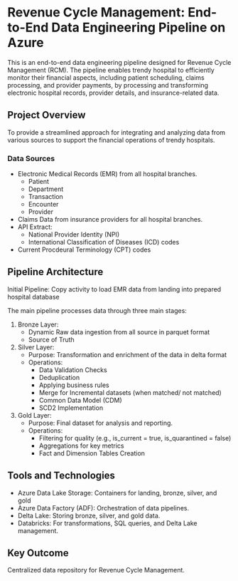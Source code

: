 # Revenue Cycle Management: End-to-End Data Engineering Pipeline on Azure
This is an end-to-end data engineering pipeline designed for Revenue Cycle Management (RCM). The pipeline enables trendy hospital to efficiently monitor their financial aspects, including patient scheduling, claims processing, and provider payments, by processing and transforming electronic hospital records, provider details, and insurance-related data.

## Project Overview

To provide a streamlined approach for integrating and analyzing data from various sources to support the financial operations of trendy hospitals.

### Data Sources
- Electronic Medical Records (EMR) from all hospital branches.
    - Patient
    - Department
    - Transaction
    - Encounter
    - Provider
- Claims Data from insurance providers for all hospital branches.
- API Extract:
   - National Provider Identity (NPI)
   - International Classification of Diseases (ICD) codes
- Current Procdeural Terminology (CPT) codes
  
## Pipeline Architecture
Initial Pipeline: Copy activity to load EMR data from landing into prepared hospital database

The main pipeline processes data through three main stages:
1. Bronze Layer:
   - Dynamic Raw data ingestion from all source in parquet format
   - Source of Truth
2. Silver Layer:
   - Purpose: Transformation and enrichment of the data in delta format
   - Operations:
      - Data Validation Checks
      - Deduplication
      - Applying business rules
      - Merge for Incremental datasets (when matched/ not matched)
      - Common Data Model (CDM)
      - SCD2 Implementation
3. Gold Layer:
   - Purpose: Final dataset for analysis and reporting.
   - Operations:
      - Filtering for quality (e.g., is_current = true, is_quarantined = false)
      - Aggregations for key metrics
      - Fact and Dimension Tables Creation

## Tools and Technologies
 - Azure Data Lake Storage: Containers for landing, bronze, silver, and gold
 - Azure Data Factory (ADF): Orchestration of data pipelines.
 - Delta Lake: Storing bronze, silver, and gold data.
 - Databricks: For transformations, SQL queries, and Delta Lake management.

## Key Outcome
Centralized data repository for Revenue Cycle Management.

   





